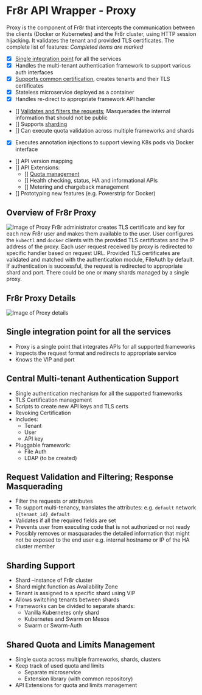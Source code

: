 # Fr8r API Wrapper - Proxy
Proxy is the component of Fr8r that intercepts the communication between
the clients (Docker or Kubernetes) and the Fr8r cluster, using HTTP session
hijacking. It validates the tenant and provided TLS certificates. The complete
list of features:
*Completed items are marked*
- [x] [Single integration point](#single-integration-point-for-all-the-services) for all the services
- [x] Handles the multi-tenant authentication framework to support various auth interfaces
- [x] [Supports common certification](#central-multi-tenant-authentication-support), creates tenants and their TLS certificates
- [x] Stateless microservice deployed as a container
- [x] Handles re-direct to appropriate framework API handler
- [] [Validates and filters the requests](#request-validation-and-filtering-response-masquerading); Masquerades the internal information that should not be public
- [] Supports [sharding](#sharding-support)
- [] Can execute quota validation across multiple frameworks and shards
- [x] Executes annotation injections to support viewing K8s pods via Docker interface
- [] API version mapping
- [] API Extensions:
  - [] [Quota management](#shared-quota-and-limits-management)
  - [] Health checking, status, HA and informational APIs
  - [] Metering and chargeback management
- [] Prototyping new features (e.g. Powerstrip for Docker)

## Overview of Fr8r Proxy
![Image of Proxy](media/2016-07.Fr8rProxy.png)
Fr8r administrator creates TLS certificate and key for each new Fr8r
user and makes them available to the user. User configures the `kubectl` and `docker`
clients with the provided TLS certificates and the IP address of the proxy.
Each user request received by proxy is redirected to specific handler based on
request URL. Provided TLS certificates are validated and matched with the authentication
module, FileAuth by default. If authentication is successful, the request is
redirected to appropriate shard and port. There could be one or many shards
managed by a single proxy. 



## Fr8r Proxy Details
![Image of Proxy details](media/2016-05.Proxy-details.png)

## Single integration point for all the services
* Proxy is a single point that integrates APIs for all supported frameworks
* Inspects the request format and redirects to appropriate service
* Knows the VIP and port

## Central Multi-tenant Authentication Support
* Single authentication mechanism for all the supported frameworks
* TLS Certification management
* Scripts to create new API keys and TLS certs
* Revoking Certification
* Includes:
  * Tenant
  * User
  * API key
* Pluggable framework:
  * File Auth
  * LDAP (to be created)

## Request Validation and Filtering; Response Masquerading
* Filter the requests or attributes
* To support multi-tenancy, translates the attributes: e.g. `default` network  `s{tenant_id}_default`
* Validates if all the required fields are set
* Prevents user from executing code that is not authorized or not ready
* Possibly removes or masquarades the detailed information that might not be exposed to the end user e.g. internal hostname or IP of the HA cluster member

## Sharding Support
* Shard –instance of Fr8r cluster
* Shard might function as Availability Zone
* Tenant is assigned to a specific shard using VIP
* Allows switching tenants between shards
* Frameworks can be divided to separate shards:
  * Vanilla Kubernetes only shard
  * Kubernetes and Swarm on Mesos
  * Swarm or Swarm-Auth

## Shared Quota and Limits Management
* Single quota across multiple frameworks, shards, clusters
* Keep track of used quota and limits
  * Separate microservice
  * Extension library (with common repository)
* API Extensions for quota and limits management

